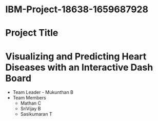 # IBM-Project-18638-1659687928

# Project Title

# Visualizing and Predicting Heart Diseases with an Interactive Dash Board

- Team Leader - Mukunthan B
- Team Members 
    - Mathan C
    - SriVijay B
    - Sasikumaran T

